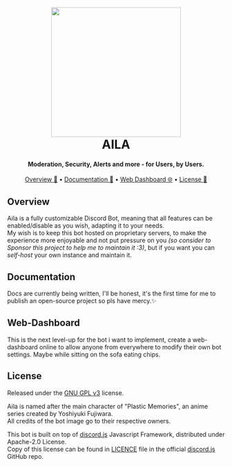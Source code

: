 <h1 align=center>
    <a href=https://github.com/islaDevs/Aila-bot/tree/develop target=_blank>
        <img src=https://i.imgur.com/W8BPPlS.png width=300>
    </a>
    <br>
    AILA
    <br>
</h1>

<h4 align=center>Moderation, Security, Alerts and more - for Users, by Users.</h4>

<p align="center">
  <a href="#overview">Overview 🔎</a>
  •
  <a href="#documentation">Documentation 📖</a>
  •
  <a href="#web-dashboard">Web Dashboard 🌐</a>
  •
  <a href="#license">License 📜</a>
</p>

## Overview

Aila is a fully customizable Discord Bot, meaning that all features can be enabled/disable as you wish, adapting it to your needs.  
My wish is to keep this bot hosted on proprietary servers, to make the experience more enjoyable and not put pressure on you *(so consider to Sponsor this project to help me to maintain it :3)*, but if you want you can *self-host* your own instance and maintain it.


## Documentation

Docs are currently being written, I'll be honest, it's the first time for me to publish an open-source project so pls have mercy.✨ 

## Web-Dashboard

This is the next level-up for the bot i want to implement, create a web-dashboard online to allow anyone from everywhere to modify their own bot settings. Maybe while sitting on the sofa eating chips.

## License

Released under the [GNU GPL v3](https://www.gnu.org/licenses/gpl-3.0.en.html) license.

Aila is named after the main character of "Plastic Memories", an anime series created by Yoshiyuki Fujiwara.  
All credits of the bot image go to their respective owners.

This bot is built on top of [discord.js](https://discord.js.org/) Javascript Framework, distributed under Apache-2.0 License.  
Copy of this license can be found in [LICENCE](https://github.com/discordjs/discord.js/blob/master/LICENSE) file in the official [discord.js](https://github.com/discordjs/discord.js) GitHub repo.
